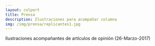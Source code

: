 ```yaml
---
layout: colport
title: Prensa
description: Ilustraciones para acompañar columna
img: /img/prensa/replicantes1.jpg
---
```


Ilustraciones acompañantes de artículos de opinión (26-Marzo-2017)

<div class="section group">
        <div class="col span_6_of_12">
	  <img class="image_enlarge" src="{{ site.baseurl }}/img/prensa/replicantes1.jpg" alt=""/>
	</div>
        <div class="col span_6_of_12">
          <img class="image_enlarge" src="{{ site.baseurl }}/img/prensa/replicantes2.jpg" alt=""/>
	</div>
</div>
